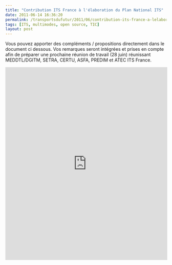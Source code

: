 ```yaml
---
title: "Contribution ITS France à l'élaboration du Plan National ITS"
date: 2011-06-14 16:36:20
permalink: /transportsdufutur/2011/06/contribution-its-france-a-lelaboration-du-plan-national-its.html
tags: [ITS, multimodes, open source, TIC]
layout: post
---
```


<p>Vous pouvez apporter des compléments / propositions directement dans le document ci dessous. Vos remarques seront intégrées et prises en compte afin de préparer une prochaine réunion de travail (28 juin) réunissant MEDDTL/DGITM, SETRA, CERTU, ASFA, PREDIM et ATEC ITS France.</p> <p><iframe height="600" src="http://crocodoc.com/On7FlTe?embedded=true" style="border: 1px solid #ddd;" width="100%"></iframe></p>

